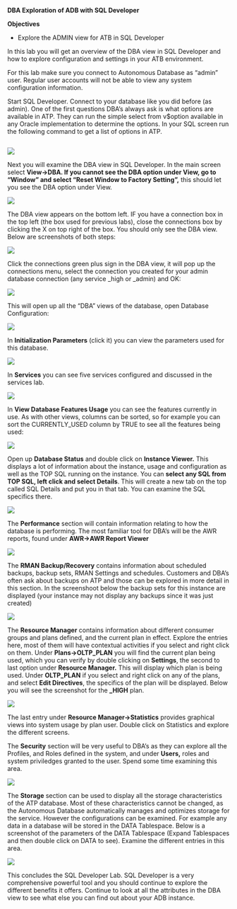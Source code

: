 ﻿**DBA Exploration of ADB with SQL Developer**

**Objectives**

-   Explore the ADMIN view for ATB in SQL Developer

In this lab you will get an overview of the DBA view in SQL Developer and how to
explore configuration and settings in your ATB environment.

For this lab make sure you connect to Autonomous Database as “admin” user.
Regular user accounts will not be able to view any system configuration
information.

Start SQL Developer. Connect to your database like you did before (as admin).
One of the first questions DBA’s always ask is what options are available in
ATP. They can run the simple select from v\$option available in any Oracle
implementation to determine the options. In your SQL screen run the following
command to get a list of options in ATP.



```"select \* from v\$option"
```

![](media/95f22130d2794dc209e0110f766b2fb5.png)

Next you will examine the DBA view in SQL Developer. In the main screen select
**View-\>DBA. If you cannot see the DBA option under View, go to “Window” and
select “Reset Window to Factory Setting”,** this should let you see the DBA
option under View.

![](media/a4e987ffc3cf0930c96348f6b9965214.png)

The DBA view appears on the bottom left. IF you have a connection box in the top
left (the box used for previous labs), close the connections box by clicking the
X on top right of the box. You should only see the DBA view. Below are
screenshots of both steps:

![](media/3717a4021a216e02b02233fe2492c7f2.png)

Click the connections green plus sign in the DBA view, it will pop up the
connections menu, select the connection you created for your admin database
connection (any service \_high or \_admin) and OK:

![](media/03eff2af47a98bab1260915d5c37f659.png)

This will open up all the “DBA” views of the database, open Database
Configuration:

![](media/ebbc8a8a5aa50b50b7b3aa4dbed90ef1.png)

In **Initialization Parameters** (click it) you can view the parameters used for
this database.

![](media/a2478beab826088901fb775e0acb0ebf.png)

In **Services** you can see five services configured and discussed in the
services lab.

![](media/b1c756a1ad650d253802b07208fa7a9a.png)

In **View Database Features Usage** you can see the features currently in use.
As with other views, columns can be sorted, so for example you can sort the
CURRENTLY_USED column by TRUE to see all the features being used:

![](media/7e6b836e9f3b8f6781ed545b2385b158.png)

Open up **Database Status** and double click on **Instance Viewer.** This
displays a lot of information about the instance, usage and configuration as
well as the TOP SQL running on the instance. You can **select any SQL from TOP
SQL, left click and select Details**. This will create a new tab on the top
called SQL Details and put you in that tab. You can examine the SQL specifics
there.

![](media/a9db1b0611fb38ec2a34919c10676cb7.png)

The **Performance** section will contain information relating to how the
database is performing. The most familiar tool for DBA’s will be the AWR
reports, found under **AWR-\>AWR Report Viewer**

![](media/f320dc357698e43cb49167a7b88c6652.png)

The **RMAN Backup/Recovery** contains information about scheduled backups,
backup sets, RMAN Settings and schedules. Customers and DBA’s often ask about
backups on ATP and those can be explored in more detail in this section. In the
screenshoot below the backup sets for this instance are displayed (your instance
may not display any backups since it was just created)

![](media/c1b43e3b7481ef1212b202e959f6861d.png)

The **Resource Manager** contains information about different consumer groups
and plans defined, and the current plan in effect. Explore the entries here,
most of them will have contextual activities if you select and right click on
them. Under **Plans-\>OLTP_PLAN** you will find the current plan being used,
which you can verify by double clicking on **Settings**, the second to last
option under **Resource Manager.** This will display which plan is being used.
Under **OLTP_PLAN** if you select and right click on any of the plans, and
select **Edit Directives**, the specifics of the plan will be displayed. Below
you will see the screenshot for the **\_HIGH** plan.

![](media/804725f72580eac6209ea5e79300bd21.png)

The last entry under **Resource Manager-\>Statistics** provides graphical views
into system usage by plan user. Double click on Statistics and explore the
different screens.

The **Security** section will be very useful to DBA’s as they can explore all
the Profiles, and Roles defined in the system, and under **Users,** roles and
system priviledges granted to the user. Spend some time examining this area.

![](media/dab2281d80c02a668aae311babeb2816.png)

The **Storage** section can be used to display all the storage characteristics
of the ATP database. Most of these characteristics cannot be changed, as the
Autonomous Database automatically manages and optimizes storage for the service.
However the configurations can be examined. For example any data in a database
will be stored in the DATA Tablespace. Below is a screenshot of the parameters
of the DATA Tablespace (Expand Tablespaces and then double click on DATA to
see). Examine the different entries in this area.

![](media/30429692aa1e3208160eaed105810d2e.png)

This concludes the SQL Developer Lab. SQL Developer is a very comprehensive
powerful tool and you should continue to explore the different benefits it
offers. Continue to look at all the attributes in the DBA view to see what else
you can find out about your ADB instance.
